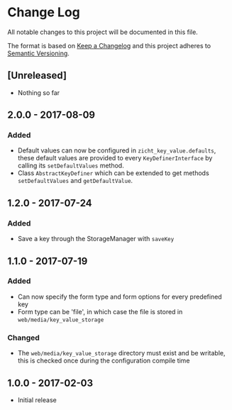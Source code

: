 # Change Log
All notable changes to this project will be documented in this file.

The format is based on [Keep a Changelog](http://keepachangelog.com/)
and this project adheres to [Semantic Versioning](http://semver.org/).

## [Unreleased]
- Nothing so far

## 2.0.0 - 2017-08-09
### Added
- Default values can now be configured in `zicht_key_value.defaults`, these default values
  are provided to every `KeyDefinerInterface` by calling its `setDefaultValues` method.
- Class `AbstractKeyDefiner` which can be extended to get methods `setDefaultValues` and `getDefaultValue`.

## 1.2.0 - 2017-07-24
### Added
- Save a key through the StorageManager with `saveKey` 

## 1.1.0 - 2017-07-19
### Added
- Can now specify the form type and form options for every predefined key
- Form type can be 'file', in which case the file is stored in `web/media/key_value_storage`
### Changed
- The `web/media/key_value_storage` directory must exist and be writable,
  this is checked once during the configuration compile time

## 1.0.0 - 2017-02-03
- Initial release
